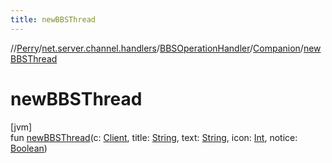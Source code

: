 ```yaml
---
title: newBBSThread
---
```

//[Perry](../../../../index.html)/[net.server.channel.handlers](../../index.html)/[BBSOperationHandler](../index.html)/[Companion](index.html)/[newBBSThread](new-b-b-s-thread.html)



# newBBSThread



[jvm]\
fun [newBBSThread](new-b-b-s-thread.html)(c: [Client](../../../client/-client/index.html), title: [String](https://kotlinlang.org/api/latest/jvm/stdlib/kotlin/-string/index.html), text: [String](https://kotlinlang.org/api/latest/jvm/stdlib/kotlin/-string/index.html), icon: [Int](https://kotlinlang.org/api/latest/jvm/stdlib/kotlin/-int/index.html), notice: [Boolean](https://kotlinlang.org/api/latest/jvm/stdlib/kotlin/-boolean/index.html))




